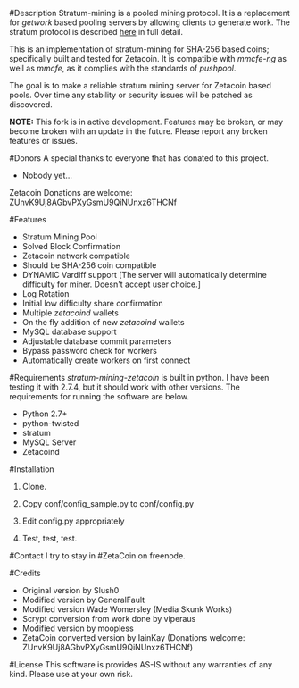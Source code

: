 #Description
Stratum-mining is a pooled mining protocol. It is a replacement for *getwork* based pooling servers by allowing clients to generate work. The stratum protocol is described [here](http://mining.bitcoin.cz/stratum-mining) in full detail.

This is an implementation of stratum-mining for SHA-256 based coins; specifically built and tested for Zetacoin. It is compatible with *mmcfe-ng* as well as *mmcfe*, as it complies with the standards of *pushpool*.

The goal is to make a reliable stratum mining server for Zetacoin based pools. Over time any stability or security issues will be patched as discovered.

**NOTE:** This fork is in active development. Features may be broken, or may become broken with an update in the future. Please report any broken features or issues.

#Donors
A special thanks to everyone that has donated to this project. 

* Nobody yet...

Zetacoin Donations are welcome: ZUnvK9Uj8AGbvPXyGsmU9QiNUnxz6THCNf

#Features

* Stratum Mining Pool 
* Solved Block Confirmation
* Zetacoin network compatible
* Should be SHA-256 coin compatible
* DYNAMIC Vardiff support [The server will automatically determine difficulty for miner. Doesn't accept user choice.]
* Log Rotation
* Initial low difficulty share confirmation
* Multiple *zetacoind* wallets
* On the fly addition of new *zetacoind* wallets
* MySQL database support
* Adjustable database commit parameters
* Bypass password check for workers
* Automatically create workers on first connect


#Requirements
*stratum-mining-zetacoin* is built in python. I have been testing it with 2.7.4, but it should work with other versions. The requirements for running the software are below.

* Python 2.7+
* python-twisted
* stratum
* MySQL Server 
* Zetacoind

#Installation

1. Clone.

2. Copy conf/config_sample.py to conf/config.py

3. Edit config.py appropriately

4. Test, test, test.

#Contact
I try to stay in #ZetaCoin on freenode.

#Credits

* Original version by Slush0
* Modified version by GeneralFault
* Modified version Wade Womersley (Media Skunk Works)
* Scrypt conversion from work done by viperaus
* Modified version by moopless
* ZetaCoin converted version by IainKay (Donations welcome: ZUnvK9Uj8AGbvPXyGsmU9QiNUnxz6THCNf)


#License
This software is provides AS-IS without any warranties of any kind. Please use at your own risk. 
